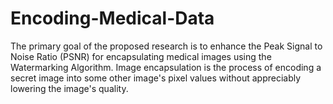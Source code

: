 # Encoding-Medical-Data
The primary goal of the proposed research is to enhance the Peak Signal to Noise Ratio (PSNR) for encapsulating medical images using the Watermarking Algorithm.  Image encapsulation is the process of encoding a secret image into some other image's pixel values without appreciably lowering the image's quality. 
